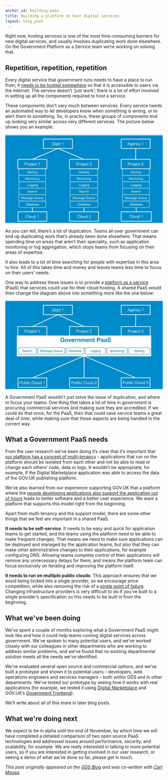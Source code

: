 ```yaml
---
anchor_id: building-paas
title: Building a platform to host digital services
layout: blog_post
---
```


<p>Right now, hosting services is one of the most time-consuming barriers for
new digital services, and usually involves duplicating work done elsewhere. On
the Government Platform as a Service team we’re working on solving that.<span
id="more-19788"></span></p>

<h2>Repetition, repetition, repetition</h2>
<p>Every digital service that government runs needs to have a place to run from;
it <a href="https://en.wikipedia.org/wiki/Web_hosting_service">needs to be
hosted somewhere</a> so that it is accessible to users via the internet. The
service doesn’t ‘just work’; there is a lot of effort involved in setting up all
the components required to host a service.</p>
<p>These components don’t vary much between services. Every service needs an
automated way to let developers know when something is wrong, or to alert them
to something. So, in practice, these groups of components end up looking very
similar across very different services. The picture below shows you an
example:</p>
<p><img src="/img/Separate-projects-image.jpg" alt="image showing three projects with the same technical stack, including alerting, monitoring, logging, each running on a cloud provider" /></p>
<p>As you can tell, there’s a lot of duplication. Teams all over government can
end up duplicating work that’s already been done elsewhere. That means spending
time on areas that aren’t their speciality, such as application monitoring or
log aggregation, which stops teams from focusing on their areas of
expertise.</p>
<p>It also leads to a lot of time searching for people with expertise in this
area to hire. All of this takes time and money and leaves teams less time to
focus on their users’ needs.</p>
<p>One way to address these issues is to provide a <a
href="https://en.wikipedia.org/wiki/Platform_as_a_service">platform as a
service</a> (PaaS) that services could use for their cloud hosting. A shared
PaaS would then change the diagram above into something more like the one
below:</p>
<p><img src="/img/Government-PaaS-Image.jpg" alt="image showing three projects, each running on Government PaaS, which has a technical stack including alerting, monitoring, and logging, and running on three different cloud providers" /></p>
<p>A Government PaaS wouldn’t just solve the issue of duplication, and where to
focus your teams. One thing that takes a lot of time in government is procuring
commercial services and making sure they are accredited. If we could do that
once, for the PaaS, then that could save service teams a great deal of time,
while making sure that those aspects are being handled in the correct way.</p>
<h2>What a Government PaaS needs</h2>
<p>From the user research we’ve been doing it’s clear that it’s important that
<a href="http://whatis.techtarget.com/definition/multi-tenancy">our platform has
a concept of multi-tenancy</a> - applications that run on the platform should be
isolated from each other and not be able to read or change each others’ code,
data or logs. It wouldn’t be appropriate, for example, if the Digital
Marketplace application was able to access the data of the GOV.UK publishing
platform.</p>
<p>We’ve also learned from our experience supporting GOV.UK that a platform
where the <a href="http://www.infoq.com/presentations/gov-uk-devops">people
developing applications also support the application out of hours</a> leads to
better software and a better user experience. We want a platform that supports
this model right from the beginning.</p>
<p>Apart from multi-tenancy and the support model, there are some other things
that we feel are important in a shared PaaS.</p>
<p><strong>It needs to be self-service</strong>. It needs to be easy and quick
for application teams to get started, and the teams using the platform need to
be able to make frequent changes. That means we need to make sure applications
can be deployed and managed by the application teams, but also that they can
make other administrative changes to their applications, for example configuring
DNS. Allowing teams complete control of their applications will remove any
unnecessary delays for them, and means the platform team can focus exclusively
on iterating and improving the platform itself.</p>
<p><strong>It needs to run on multiple public clouds</strong>. This approach
ensures that we avoid being locked into a single provider, so we encourage price
competition, while also removing the risk of a <a
href="https://en.wikipedia.org/wiki/Single_point_of_failure">single point of
failure</a>. Changing infrastructure providers is very difficult to do if you’ve
built to a single provider’s specification so this needs to be built in from the
beginning.</p>
<h2>What we've been doing</h2>
<p>We’ve spent a couple of months exploring what a Government PaaS might look
like and how it could help teams running digital services across government.
We’ve spoken to many potential users, and we’ve worked closely with our
colleagues in other departments who are working to address similar problems, and
we’ve found that no existing departmental solution meets all the needs we’ve
identified.</p>
<p>We’ve evaluated several open source and commercial options, and we’ve built a
prototype and shown it to potential users – developers, web operations engineers
and services managers – both within GDS and in other departments. We’ve tested
our prototype by seeing how it works with real applications (for example, we
tested it using <a href="https://www.digitalmarketplace.service.gov.uk/">Digital
Marketplace</a> and GOV.UK’s <a
href="https://github.com/alphagov/government-frontend">Government
Frontend</a>).</p>
<p>We’ll write about all of this more in later blog posts.</p>
<h2>What we're doing next</h2>
<p>We expect to be in alpha until the end of November, by which time we will
have completed a detailed comparison of two open source PaaS technologies and
addressed issues around performance, security, and scalability, for example. We
are really interested in talking to more potential users, so if you are
interested in getting involved in our user research, or seeing a demo of what
we’ve done so far, please get in touch.</p>

*This post originally appeared on the [GDS
Blog](https://gds.blog.gov.uk/2015/09/08/building-a-platform-to-host-digital-services/) and was co-written with [Carl Massa](https://twitter.com/massacarl)*.
